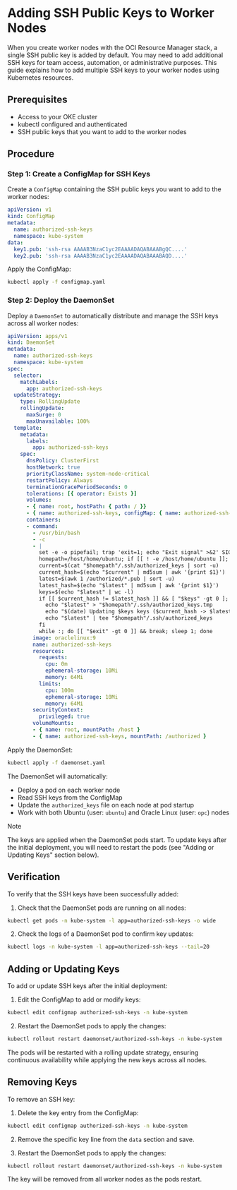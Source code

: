 # Adding SSH Public Keys to Worker Nodes

When you create worker nodes with the OCI Resource Manager stack, a single SSH public key is added by default. You may need to add additional SSH keys for team access, automation, or administrative purposes. This guide explains how to add multiple SSH keys to your worker nodes using Kubernetes resources.

## Prerequisites

- Access to your OKE cluster
- kubectl configured and authenticated
- SSH public keys that you want to add to the worker nodes

## Procedure

### Step 1: Create a ConfigMap for SSH Keys

Create a `ConfigMap` containing the SSH public keys you want to add to the worker nodes:

```yaml
apiVersion: v1
kind: ConfigMap
metadata:
  name: authorized-ssh-keys
  namespace: kube-system
data:
  key1.pub: 'ssh-rsa AAAAB3NzaC1yc2EAAAADAQABAAABgQC....'
  key2.pub: 'ssh-rsa AAAAB3NzaC1yc2EAAAADAQABAAABAQD....'
```

Apply the ConfigMap:

```sh
kubectl apply -f configmap.yaml
```

### Step 2: Deploy the DaemonSet

Deploy a `DaemonSet` to automatically distribute and manage the SSH keys across all worker nodes:

```yaml
apiVersion: apps/v1
kind: DaemonSet
metadata:
  name: authorized-ssh-keys
  namespace: kube-system
spec:
  selector:
    matchLabels:
      app: authorized-ssh-keys
  updateStrategy:
    type: RollingUpdate
    rollingUpdate:
      maxSurge: 0
      maxUnavailable: 100%
  template:
    metadata:
      labels:
        app: authorized-ssh-keys
    spec:
      dnsPolicy: ClusterFirst
      hostNetwork: true
      priorityClassName: system-node-critical
      restartPolicy: Always
      terminationGracePeriodSeconds: 0
      tolerations: [{ operator: Exists }]
      volumes:
      - { name: root, hostPath: { path: / }}
      - { name: authorized-ssh-keys, configMap: { name: authorized-ssh-keys }}
      containers:
      - command:
        - /usr/bin/bash
        - -c
        - |
          set -e -o pipefail; trap 'exit=1; echo "Exit signal" >&2' SIGINT SIGTERM
          homepath=/host/home/ubuntu; if [[ ! -e /host/home/ubuntu ]]; then homepath=/host/home/opc; fi
          current=$(cat "$homepath"/.ssh/authorized_keys | sort -u)
          current_hash=$(echo "$current" | md5sum | awk '{print $1}')
          latest=$(awk 1 /authorized/*.pub | sort -u)
          latest_hash=$(echo "$latest" | md5sum | awk '{print $1}')
          keys=$(echo "$latest" | wc -l)
          if [[ $current_hash != $latest_hash ]] && [ "$keys" -gt 0 ]; then
            echo "$latest" > "$homepath"/.ssh/authorized_keys.tmp
            echo "$(date) Updating $keys keys ($current_hash -> $latest_hash)" >&2
            echo "$latest" | tee "$homepath"/.ssh/authorized_keys
          fi
          while :; do [[ "$exit" -gt 0 ]] && break; sleep 1; done
        image: oraclelinux:9
        name: authorized-ssh-keys
        resources:
          requests:
            cpu: 0m
            ephemeral-storage: 10Mi
            memory: 64Mi
          limits:
            cpu: 100m
            ephemeral-storage: 10Mi
            memory: 64Mi
        securityContext:
          privileged: true
        volumeMounts:
        - { name: root, mountPath: /host }
        - { name: authorized-ssh-keys, mountPath: /authorized }
```

Apply the DaemonSet:

```sh
kubectl apply -f daemonset.yaml
```

The DaemonSet will automatically:
- Deploy a pod on each worker node
- Read SSH keys from the ConfigMap
- Update the `authorized_keys` file on each node at pod startup
- Work with both Ubuntu (user: `ubuntu`) and Oracle Linux (user: `opc`) nodes

> [!NOTE]
> The keys are applied when the DaemonSet pods start. To update keys after the initial deployment, you will need to restart the pods (see "Adding or Updating Keys" section below).

## Verification

To verify that the SSH keys have been successfully added:

1. Check that the DaemonSet pods are running on all nodes:

```sh
kubectl get pods -n kube-system -l app=authorized-ssh-keys -o wide
```

2. Check the logs of a DaemonSet pod to confirm key updates:

```sh
kubectl logs -n kube-system -l app=authorized-ssh-keys --tail=20
```

## Adding or Updating Keys

To add or update SSH keys after the initial deployment:

1. Edit the ConfigMap to add or modify keys:

```sh
kubectl edit configmap authorized-ssh-keys -n kube-system
```

2. Restart the DaemonSet pods to apply the changes:

```sh
kubectl rollout restart daemonset/authorized-ssh-keys -n kube-system
```

The pods will be restarted with a rolling update strategy, ensuring continuous availability while applying the new keys across all nodes.

## Removing Keys

To remove an SSH key:

1. Delete the key entry from the ConfigMap:

```sh
kubectl edit configmap authorized-ssh-keys -n kube-system
```

2. Remove the specific key line from the `data` section and save.

3. Restart the DaemonSet pods to apply the changes:

```sh
kubectl rollout restart daemonset/authorized-ssh-keys -n kube-system
```

The key will be removed from all worker nodes as the pods restart.
